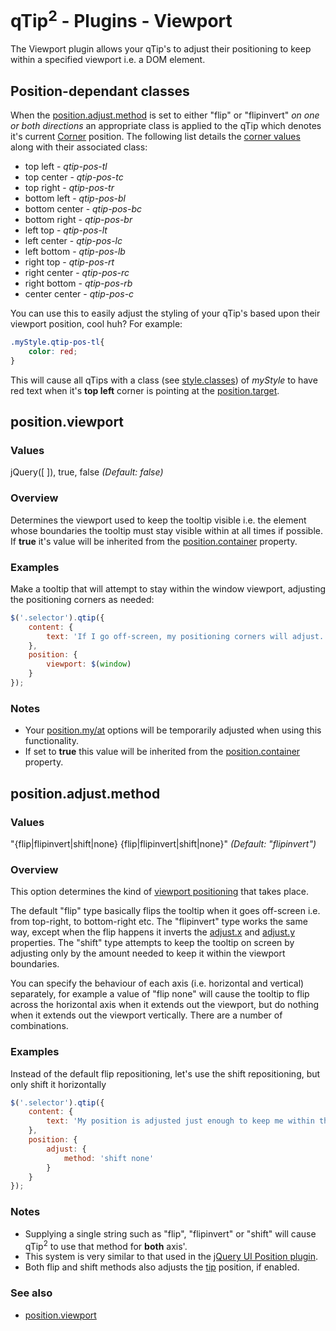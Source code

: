 # qTip<sup>2</sup> - Plugins - Viewport

The Viewport plugin allows your qTip's to adjust their positioning to keep within a specified viewport i.e. a DOM element.

<a name="classes"></a>
## Position-dependant classes
When the [position.adjust.method](#adjustmethod) is set to either "flip" or "flipinvert" *on one or both directions* an appropriate class is applied
to the qTip which denotes it's current [Corner](../position.md#basics) position. The following list details the [corner values](../position.md#basics)
along with their associated class:

* top left - *qtip-pos-tl*
* top center - *qtip-pos-tc*
* top right - *qtip-pos-tr*
* bottom left - *qtip-pos-bl*
* bottom center - *qtip-pos-bc*
* bottom right - *qtip-pos-br*
* left top - *qtip-pos-lt*
* left center - *qtip-pos-lc*
* left bottom - *qtip-pos-lb*
* right top - *qtip-pos-rt*
* right center - *qtip-pos-rc*
* right bottom - *qtip-pos-rb*
* center center - *qtip-pos-c*

You can use this to easily adjust the styling of your qTip's based upon their viewport position, cool huh? For example:

```css
.myStyle.qtip-pos-tl{
	color: red;
}
```

This will cause all qTips with a class (see [style.classes](../style.md#classes)) of *myStyle* to have red text when it's **top left** corner is pointing
at the [position.target](../position.md#target).

<a name="viewport"></a>
## position.viewport

### Values
jQuery([ ]), true, false *(Default: false)*

### Overview
Determines the viewport used to keep the tooltip visible i.e. the element whose boundaries the tooltip must stay visible within at all times if possible.
If **true** it's value will be inherited from the [position.container](../position.md#container) property.

### Examples
Make a tooltip that will attempt to stay within the window viewport, adjusting the positioning corners as needed:

```js
$('.selector').qtip({
	content: {
		text: 'If I go off-screen, my positioning corners will adjust. Resize your browser window to see!'
	},
	position: {
		viewport: $(window)
	}
});
```

### Notes
* Your [position.my/at](../position.md#basics) options will be temporarily adjusted when using this functionality.
* If set to **true** this value will be inherited from the [position.container](../position.md#container) property.


<a name="adjustmethod"></a>
## position.adjust.method

### Values
"{flip|flipinvert|shift|none} {flip|flipinvert|shift|none}" *(Default: "flipinvert")*

### Overview
This option determines the kind of [viewport positioning](#viewport) that takes place.

The default "flip" type basically flips the tooltip when it goes off-screen i.e. from top-right, to bottom-right etc. The "flipinvert" type works the same way, except when the flip happens it inverts the [adjust.x](../position.md#adjust.x) and [adjust.y](../position.md#adjust.y) properties. The "shift" type attempts to keep the tooltip on screen by adjusting only by the amount needed to keep it within the viewport boundaries.

You can specify the behaviour of each axis (i.e. horizontal and vertical) separately, for example a value of "flip none" will cause the tooltip to flip across the horizontal axis when it extends out the viewport, but do nothing when it extends out the viewport vertically. There are a number of combinations.

### Examples
Instead of the default flip repositioning, let's use the shift repositioning, but only shift it horizontally

```js
$('.selector').qtip({
	content: {
		text: 'My position is adjusted just enough to keep me within the viewport, but only along the x axis (horizontally)'
	},
	position: {
		adjust: {
			method: 'shift none'
		}
	}
});
```

### Notes
* Supplying a single string such as "flip", "flipinvert" or "shift" will cause qTip<sup>2</sup> to use that method for **both** axis'.
* This system is very similar to that used in the [jQuery UI Position plugin](http://jqueryui.com/demos/position/).
* Both flip and shift methods also adjusts the [tip](./tips.md) position, if enabled.

### See also
* [position.viewport](#viewport)